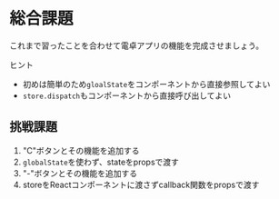 # 総合課題

これまで習ったことを合わせて電卓アプリの機能を完成させましょう。

ヒント
- 初めは簡単のため`gloalState`をコンポーネントから直接参照してよい
- `store.dispatch`もコンポーネントから直接呼び出してよい


## 挑戦課題

1. "C"ボタンとその機能を追加する
2. `globalState`を使わず、stateをpropsで渡す
3. "-"ボタンとその機能を追加する
4. storeをReactコンポーネントに渡さずcallback関数をpropsで渡す

